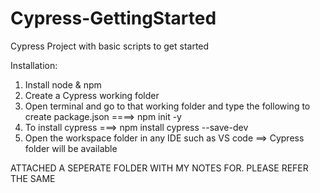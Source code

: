 # Cypress-GettingStarted
Cypress Project with basic scripts to get started

Installation:
1. Install node & npm
2. Create a Cypress working folder
3. Open terminal and go to that working folder and type the following to create package.json ====> npm init -y
4. To install cypress ===> npm install cypress --save-dev
5. Open the workspace folder in any IDE such as VS code ==> Cypress folder will be available

ATTACHED A SEPERATE FOLDER WITH MY NOTES FOR. PLEASE REFER THE SAME
